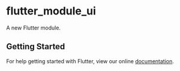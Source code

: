 # flutter_module_ui

A new Flutter module.

## Getting Started

For help getting started with Flutter, view our online
[documentation](https://flutter.dev/).
